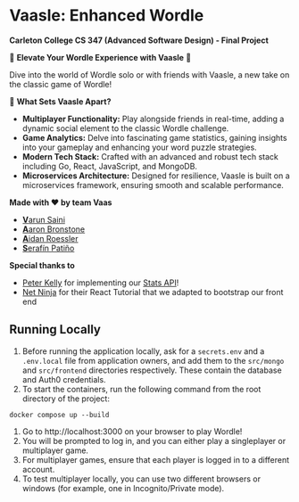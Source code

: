# Vaasle: Enhanced Wordle 
**Carleton College CS 347 (Advanced Software Design) - Final Project**

🌟 **Elevate Your Wordle Experience with Vaasle** 🌟

Dive into the world of Wordle solo or with friends with Vaasle, a new take on the classic game of Wordle! 

🚀 **What Sets Vaasle Apart?**
- **Multiplayer Functionality:** Play alongside friends in real-time, adding a dynamic social element to the classic Wordle challenge.
- **Game Analytics:** Delve into fascinating game statistics, gaining insights into your gameplay and enhancing your word puzzle strategies.
- **Modern Tech Stack:** Crafted with an advanced and robust tech stack including Go, React, JavaScript, and MongoDB.
- **Microservices Architecture:** Designed for resilience, Vaasle is built on a microservices framework, ensuring smooth and scalable performance.


**Made with ❤️ by team Vaas**

- [**V**arun Saini](https://github.com/VarunSaini02)
- [**A**aron Bronstone](https://github.com/abronstone)
- [**A**idan Roessler](https://github.com/AidanRoessler)
- [**S**erafín Patiño](https://github.com/spatino1234)

**Special thanks to**
- [Peter Kelly](https://github.com/pqk314) for implementing our [Stats API](/src/stats/api.go)!
- [Net Ninja](https://www.youtube.com/watch?v=ZSWl5UwhHcs&list=PL4cUxeGkcC9gXdVXVJBmHpSI7zCEcjLUX) for their React Tutorial that we adapted to bootstrap our front end


## Running Locally
1. Before running the application locally, ask for a `secrets.env` and a `.env.local` file from application owners, and add them to the `src/mongo` and `src/frontend` directories respectively. These contain the database and Auth0 credentials.
2. To start the containers, run the following command from the root directory of the project:
```
docker compose up --build
```
1. Go to http://localhost:3000 on your browser to play Wordle!
2. You will be prompted to log in, and you can either play a singleplayer or multiplayer game.
3. For multiplayer games, ensure that each player is logged in to a different account.
4. To test multiplayer locally, you can use two different browsers or windows (for example, one in Incognito/Private mode).